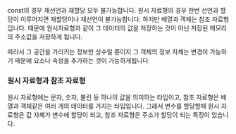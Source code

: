 const의 경우 재선언과 재할당 모두 불가능합니다. 원시 자료형의 경우 한번 선언과 할당이 이루어지면 재할당이나 재선언이 불가능합니다. 하지만 배열과 객체는 참조 자료형입니다. 때문에 원시자료형과 같이 그 데이터의 값을 저장하는 것이 아닌 저장된 메모리의 주소값을 저장하게 됩니다.

따라서 그 공간을 가리키는 정보만 상수일 뿐이지 그 객체의 정보 자체는 변경이 가능하기 때문에 요소나 속성을 추가하는 것이 가능하게됩니다.

### 원시 자료형과 참조 자료형

원시 자료형에는 문자, 숫자, 불린 등 하나의 값을 의미하는 타입이고, 참조 자료형은 배열과 객체같은 여러 개의 데이터를 가지는 타입입니다. 그래서 변수를 할당할때 원시 자료형은 값 자체가 변수에 할당이 되고, 참조 자료형은 주소가 할당이 되는 특징이 있습니다.
